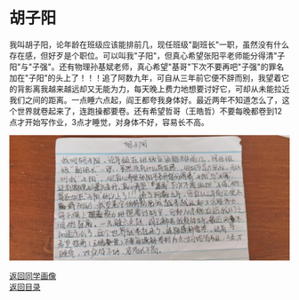 # 胡子阳

我叫胡子阳，论年龄在班级应该能排前几，现任班级"副班长"一职，虽然没有什么存在感，但好歹是个职位。可以叫我"子阳"，但真心希望张阳平老师能分得清"子阳"与"子强"。还有物理孙基斌老师，真心希望"基哥"下次不要再吧"子强"的罪名加在"子阳"的头上了！！！追了阿数九年，可自从三年前它便不辞而别，我望着它的背影离我越来越远却又无能为力，每天晚上费力地想要讨好它，可却从未能拉近我们之间的距离。一点睡六点起，阎王都夸我身体好。最近两年不知道怎么了，这个世界就卷起来了，连跑操都要卷。还有希望哲哥（王皓哲）不要每晚都卷到12点才开始写作业，3点才睡觉，对身体不好，容易长不高。

![胡子阳自我介绍](photos/胡子阳.jpg)

[返回同学画像](/同学画像)  
[返回目录](/index)
